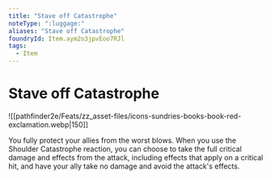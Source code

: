 ```yaml
---
title: "Stave off Catastrophe"
noteType: ":luggage:"
aliases: "Stave off Catastrophe"
foundryId: Item.aym2o3jpvEoo7RJl
tags:
  - Item
---
```


# Stave off Catastrophe
![[pathfinder2e/Feats/zz_asset-files/icons-sundries-books-book-red-exclamation.webp|150]]

You fully protect your allies from the worst blows. When you use the Shoulder Catastrophe reaction, you can choose to take the full critical damage and effects from the attack, including effects that apply on a critical hit, and have your ally take no damage and avoid the attack's effects.
